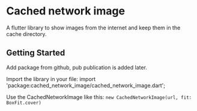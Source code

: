 # Cached network image

A flutter library to show images from the internet and keep them in the cache directory.

## Getting Started

Add package from github, pub publication is added later.

Import the library in your file:
import 'package:cached_network_image/cached_network_image.dart';

Use the CachedNetworkImage like this: `new CachedNetworkImage(url, fit: BoxFit.cover)`